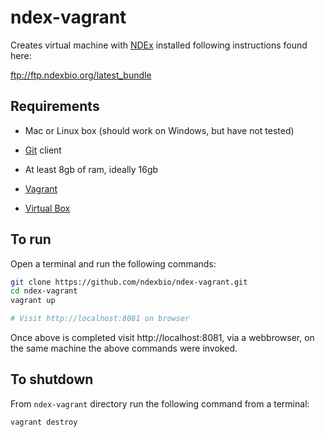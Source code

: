 [vagrant]: https://www.vagrantup.com/
[virtualbox]: https://www.virtualbox.org/
[git]: https://git-scm.com/
[ndex]: https://ndexbio.org
 
# ndex-vagrant

Creates virtual machine with [NDEx][ndex] installed following 
instructions found here: 

ftp://ftp.ndexbio.org/latest_bundle

## Requirements

* Mac or Linux box (should work on Windows, but have not tested)

* [Git] client

* At least 8gb of ram, ideally 16gb

* [Vagrant][vagrant]

* [Virtual Box][virtualbox]

## To run

Open a terminal and run the following commands:

```Bash
git clone https://github.com/ndexbio/ndex-vagrant.git
cd ndex-vagrant
vagrant up

# Visit http://localhost:8081 on browser
```

Once above is completed visit http://localhost:8081, via a webbrowser, on the same machine the above commands were invoked.

## To shutdown

From `ndex-vagrant` directory run the following command from a terminal:

```Bash
vagrant destroy
```
